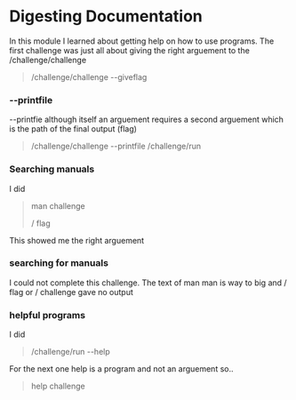 # Digesting Documentation
In this module I learned about getting help on how to use programs.
The first challenge was just all about giving the right arguement to the /challenge/challenge
> /challenge/challenge --giveflag

### --printfile
--printfie although itself an arguement requires a second arguement which is the path of the final output (flag)
> /challenge/challenge --printfile /challenge/run

### Searching manuals 
I did 
> man challenge
>
> / flag

This showed me the right arguement
### searching for manuals
I could not complete this challenge. The text of man man is way to big and / flag or / challenge gave no output
### helpful programs
I did
>/challenge/run --help

For the next one help is a program and not an arguement so..
> help challenge
